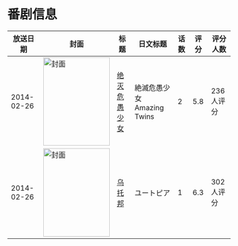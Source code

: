 # 番剧信息

|放送日期|封面|标题|日文标题|话数|评分|评分人数|
|---|---|---|---|---|---|---|
|2014-02-26|<img src="//lain.bgm.tv/pic/cover/c/8b/d7/79676_X9k00.jpg" alt="封面" style="width:150px;height:200px;object-fit:cover;">|[绝灭危愚少女](https://bangumi.tv/subject/79676)|絶滅危愚少女 Amazing Twins|2|5.8|236人评分|
|2014-02-26|<img src="//lain.bgm.tv/pic/cover/c/9a/85/88954_AcsDS.jpg" alt="封面" style="width:150px;height:200px;object-fit:cover;">|[乌托邦](https://bangumi.tv/subject/88954)|ユートピア|1|6.3|302人评分|
